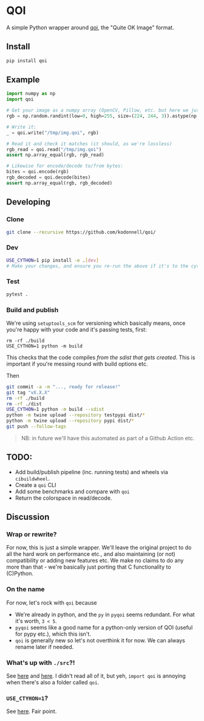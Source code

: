 # QOI

A simple Python wrapper around [qoi](https://github.com/phoboslab/qoi), the "Quite OK Image" format.

## Install

```sh
pip install qoi
```

## Example

```python
import numpy as np
import qoi

# Get your image as a numpy array (OpenCV, Pillow, etc. but here we just create a bunch of noise)
rgb = np.random.randint(low=0, high=255, size=(224, 244, 3)).astype(np.uint8)

# Write it:
_ = qoi.write("/tmp/img.qoi", rgb)

# Read it and check it matches (it should, as we're lossless)
rgb_read = qoi.read("/tmp/img.qoi")
assert np.array_equal(rgb, rgb_read)

# Likewise for encode/decode to/from bytes:
bites = qoi.encode(rgb)
rgb_decoded = qoi.decode(bites)
assert np.array_equal(rgb, rgb_decoded)
```

## Developing

### Clone
```sh
git clone --recursive https://github.com/kodonnell/qoi/
```

### Dev
```sh
USE_CYTHON=1 pip install -e .[dev]
# Make your changes, and ensure you re-run the above if it's to the cython files ...
```


### Test
```sh
pytest .
```

### Build and publish

We're using `setuptools_scm` for versioning which basically means, once you're happy with your code and it's passing tests, first:

```
rm -rf ./build
USE_CYTHON=1 python -m build
```

This checks that the code compiles *from the sdist that gets created*. This is important if you're messing round with build options etc. 

Then

```sh
git commit -a -m "..., ready for release!"
git tag "vX.X.X"
rm -rf ./build
rm -rf ./dist
USE_CYTHON=1 python -m build --sdist
python -m twine upload --repository testpypi dist/*
python -m twine upload --repository pypi dist/*
git push --follow-tags
```

> NB: in future we'll have this automated as part of a Github Action etc.


## TODO:

- Add build/publish pipeline (inc. running tests) and wheels via `cibuildwheel`.
- Create a `qoi` CLI
- Add some benchmarks and compare with `qoi`
- Return the colorspace in read/decode.

## Discussion

### Wrap or rewrite?

For now, this is just a simple wrapper. We'll leave the original project to do all the hard work on performance etc., and also maintaining (or not) compatibility or adding new features etc. We make no claims to do any more than that - we're basically just porting that C functionality to (C)Python.

### On the name

For now, let's rock with `qoi` because 

- We're already in python, and the `py` in `pyqoi` seems redundant. For what it's worth, `3 < 5`.
- `pyqoi` seems like a good name for a python-only version of QOI (useful for pypy etc.), which this isn't.
- `qoi` is generally new so let's not overthink it for now. We can always rename later if needed.

### What's up with `./src`?!

See [here](https://hynek.me/articles/testing-packaging/) and [here](https://blog.ionelmc.ro/2014/05/25/python-packaging/#the-structure). I didn't read all of it, but yeh, `import qoi` is annoying when there's also a folder called `qoi`.

### `USE_CTYHON=1`?

See [here](https://cython.readthedocs.io/en/latest/src/userguide/source_files_and_compilation.html#distributing-cython-modules). Fair point.